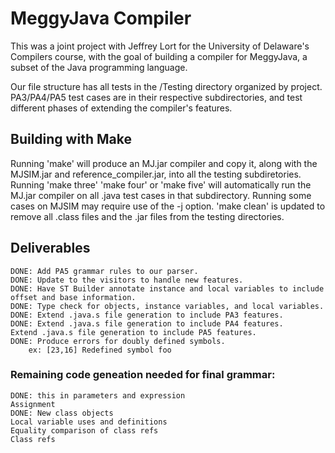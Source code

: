 # MeggyJava Compiler

This was a joint project with Jeffrey Lort for the University of Delaware's Compilers course, with the goal of building a compiler for MeggyJava, a subset of the Java programming language. 

Our file structure has all tests in the /Testing directory organized by project. PA3/PA4/PA5 test cases are in their respective subdirectories, and test different phases of extending the compiler's features.

## Building with Make
Running 'make' will produce an MJ.jar compiler and copy it, along with the MJSIM.jar and reference_compiler.jar, into all the testing subdiretories. 
Running 'make three' 'make four' or 'make five' will automatically run the MJ.jar compiler on all .java test cases in that subdirectory. Running some cases on MJSIM may require use of the -j option.
'make clean' is updated to remove all .class files and the .jar files from the testing directories. 

## Deliverables
	DONE: Add PA5 grammar rules to our parser.
	DONE: Update to the visitors to handle new features.
	DONE: Have ST Builder annotate instance and local variables to include offset and base information.
	DONE: Type check for objects, instance variables, and local variables.
	DONE: Extend .java.s file generation to include PA3 features.
	DONE: Extend .java.s file generation to include PA4 features.
	Extend .java.s file generation to include PA5 features.
	DONE: Produce errors for doubly defined symbols.
		ex: [23,16] Redefined symbol foo

### Remaining code geneation needed for final grammar: 
	DONE: this in parameters and expression
	Assignment
	DONE: New class objects
	Local variable uses and definitions
	Equality comparison of class refs
	Class refs
